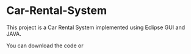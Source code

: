 # Car-Rental-System

This project is a Car Rental System implemented using Eclipse GUI and JAVA.

You can download the code or 
